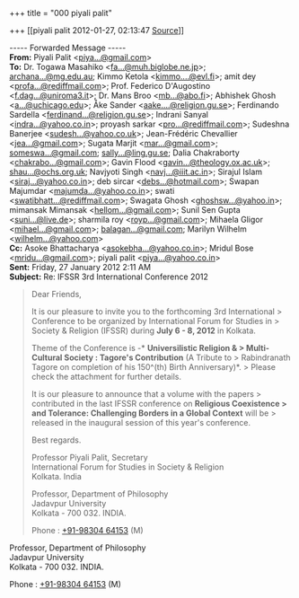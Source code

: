 +++
title = "000 piyali palit"

+++
[[piyali palit	2012-01-27, 02:13:47 [Source](https://groups.google.com/g/bvparishat/c/L4UsylZwqoU)]]





  
  

----- Forwarded Message -----  
**From:** Piyali Palit \<[piya...@gmail.com]()\>  
**To:** Dr. Togawa Masahiko \<[fa...@muh.biglobe.ne.jp]()\>; [archana...@mg.edu.au](); Kimmo Ketola \<[kimmo....@evl.fi]()\>; amit dey \<[profa...@rediffmail.com]()\>; Prof. Federico D'Augostino \<[f.dag...@uniroma3.it]()\>; Dr. Mans Broo \<[mb...@abo.fi]()\>; Abhishek Ghosh \<[a...@uchicago.edu]()\>; Åke Sander \<[aake....@religion.gu.se]()\>; Ferdinando Sardella \<[ferdinand...@religion.gu.se]()\>; Indrani Sanyal \<[indra...@yahoo.co.in]()\>; proyash sarkar \<[pro...@rediffmail.com]()\>; Sudeshna Banerjee \<[sudesh...@yahoo.co.uk]()\>; Jean-Frédéric Chevallier \<[jea...@gmail.com]()\>; Sugata Marjit \<[mar...@gmail.com]()\>; [someswa...@gmail.com](); [sally...@ling.gu.se](); Dalia Chakraborty \<[chakrabo...@gmail.com]()\>; Gavin Flood \<[gavin...@theology.ox.ac.uk]()\>; [shau...@ochs.org.uk](); Navjyoti Singh \<[navj...@iiit.ac.in]()\>; Sirajul Islam \<[siraj...@yahoo.co.in]()\>; deb sircar \<[debs...@hotmail.com]()\>; Swapan Majumdar \<[majumda...@yahoo.co.in]()\>; swati \<[swatibhatt...@rediffmail.com]()\>; Swagata Ghosh \<[ghoshsw...@yahoo.in]()\>; mimansak Mimansak \<[hellom...@gmail.com]()\>; Sunil Sen Gupta \<[suni...@live.de]()\>; sharmila roy \<[royp...@gmail.com]()\>; Mihaela Gligor \<[mihael...@gmail.com]()\>; [balagan...@gmail.com](); Marilyn Wilhelm \<[wilhelm...@yahoo.com]()\>  
**Cc:** Asoke Bhattacharya \<[asokebha...@yahoo.co.in]()\>; Mridul Bose \<[mridu...@gmail.com]()\>; piyali palit \<[piya...@yahoo.co.in]()\>  
**Sent:** Friday, 27 January 2012 2:11 AM  
**Subject:** Re: IFSSR 3rd International Conference 2012  

  

  

> Dear Friends,  
>   
> It is our pleasure to invite you to the forthcoming 3rd International > Conference to be organized by International Forum for Studies in > Society & Religion (IFSSR) during **July 6 - 8, 2012** in Kolkata.  
>   
> Theme of the Conference is -* **Universilistic Religion & > Multi-Cultural Society : Tagore's Contribution** (A Tribute to > Rabindranath Tagore on completion of his 150^(th) Birth Anniversary)*. > Please check the attachment for further details.  
>   
> It is our pleasure to announce that a volume with the papers > contributed in the last IFSSR conference on **Religious Coexistence > and Tolerance: Challenging Borders in a Global Context** will be > released in the inaugural session of this year's conference.  
>   
> Best regards.  
>   
> Professor Piyali Palit, Secretary  
> International Forum for Studies in Society & Religion  
> Kolkata. India  
>   
> Professor, Department of Philosophy  
> Jadavpur University  
> Kolkata - 700 032. INDIA.  
>   
> Phone : [+91-98304 64153](tel:+91%2098304%2064153) (M)  
>   

  
  
  
  
  
Professor, Department of Philosophy  
Jadavpur University  
Kolkata - 700 032. INDIA.  
  
Phone : [+91-98304 64153](tel:+91%2098304%2064153) (M)  
  

  
  

